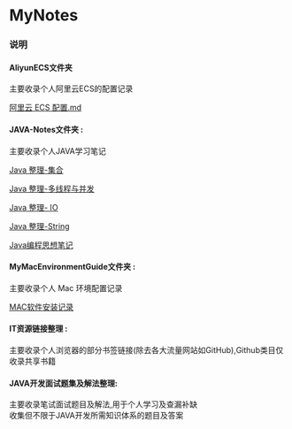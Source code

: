 # MyNotes
### 说明

#### AliyunECS文件夹
主要收录个人阿里云ECS的配置记录

[阿里云 ECS 配置.md](https://github.com/dragonAllen/MyNotes/blob/master/AliyunECS/%E9%98%BF%E9%87%8C%E4%BA%91%20ECS%20%E9%85%8D%E7%BD%AE.md)


#### JAVA-Notes文件夹 :
主要收录个人JAVA学习笔记

[Java 整理-集合](https://github.com/dragonAllen/MyNotes/blob/master/JAVA-Notes/Java-Collection/Java%20%E6%95%B4%E7%90%86-%E9%9B%86%E5%90%88.md)

[Java 整理-多线程与并发](https://github.com/dragonAllen/MyNotes/blob/master/JAVA-Notes/Java-Concurrent/Java%20%E6%95%B4%E7%90%86-%E5%A4%9A%E7%BA%BF%E7%A8%8B%E4%B8%8E%E5%B9%B6%E5%8F%91.md)

[Java 整理- IO](https://github.com/dragonAllen/MyNotes/blob/master/JAVA-Notes/Java-IO/Java%20%E6%95%B4%E7%90%86-%20IO.md)

[Java 整理-String](https://github.com/dragonAllen/MyNotes/blob/master/JAVA-Notes/Java-String/Java%20%E6%95%B4%E7%90%86-String.md)

[Java编程思想笔记](https://github.com/dragonAllen/MyNotes/blob/master/JAVA-Notes/Think%20in%20Java/Java%E7%BC%96%E7%A8%8B%E6%80%9D%E6%83%B3%E7%AC%94%E8%AE%B0.md)


#### MyMacEnvironmentGuide文件夹 : 
主要收录个人 Mac 环境配置记录

[MAC软件安装记录](https://github.com/dragonAllen/MyNotes/blob/master/MyMacEnvironmentGuide/MAC%E8%BD%AF%E4%BB%B6%E5%AE%89%E8%A3%85%E8%AE%B0%E5%BD%95.md)


#### IT资源链接整理 : 
主要收录个人浏览器的部分书签链接(除去各大流量网站如GitHub),Github类目仅收录共享书籍


#### JAVA开发面试题集及解法整理:
主要收录笔试面试题目及解法,用于个人学习及查漏补缺</br>
收集但不限于JAVA开发所需知识体系的题目及答案

